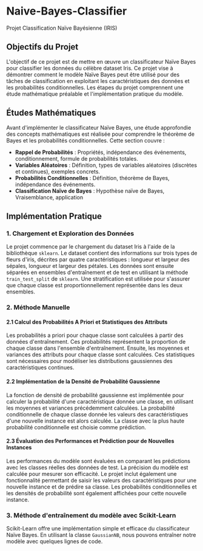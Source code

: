 # Naive-Bayes-Classifier
Projet Classification Naïve Bayésienne (IRIS)

## Objectifs du Projet

L'objectif de ce projet est de mettre en œuvre un classificateur Naïve Bayes pour classifier les données du célèbre dataset Iris. Ce projet vise à démontrer comment le modèle Naïve Bayes peut être utilisé pour des tâches de classification en exploitant les caractéristiques des données et les probabilités conditionnelles. Les étapes du projet comprennent une étude mathématique préalable et l'implémentation pratique du modèle.

## Études Mathématiques

Avant d'implémenter le classificateur Naïve Bayes, une étude approfondie des concepts mathématiques est réalisée pour comprendre le théorème de Bayes et les probabilités conditionnelles. Cette section couvre :

- **Rappel de Probabilités** : Propriétés, indépendance des événements, conditionnement, formule de probabilités totales.
- **Variables Aléatoires** : Définition, types de variables aléatoires (discrètes et continues), exemples concrets.
- **Probabilités Conditionnelles** : Définition, théorème de Bayes, indépendance des événements.
- **Classification Naïve de Bayes** : Hypothèse naïve de Bayes, Vraisemblance, application

## Implémentation Pratique

### 1. Chargement et Exploration des Données

Le projet commence par le chargement du dataset Iris à l'aide de la bibliothèque `sklearn`. Le dataset contient des informations sur trois types de fleurs d'iris, décrites par quatre caractéristiques : longueur et largeur des sépales, longueur et largeur des pétales. Les données sont ensuite séparées en ensembles d'entraînement et de test en utilisant la méthode `train_test_split` de `sklearn`. Une stratification est utilisée pour s'assurer que chaque classe est proportionnellement représentée dans les deux ensembles.

### 2. Méthode Manuelle

#### 2.1 Calcul des Probabilités A Priori et Statistiques des Attributs

Les probabilités a priori pour chaque classe sont calculées à partir des données d'entraînement. Ces probabilités représentent la proportion de chaque classe dans l'ensemble d'entraînement. Ensuite, les moyennes et variances des attributs pour chaque classe sont calculées. Ces statistiques sont nécessaires pour modéliser les distributions gaussiennes des caractéristiques continues.

#### 2.2 Implémentation de la Densité de Probabilité Gaussienne

La fonction de densité de probabilité gaussienne est implémentée pour calculer la probabilité d'une caractéristique donnée une classe, en utilisant les moyennes et variances précédemment calculées. La probabilité conditionnelle de chaque classe donnée les valeurs des caractéristiques d'une nouvelle instance est alors calculée. La classe avec la plus haute probabilité conditionnelle est choisie comme prédiction.

#### 2.3 Évaluation des Performances et Prédiction pour de Nouvelles Instances

Les performances du modèle sont évaluées en comparant les prédictions avec les classes réelles des données de test. La précision du modèle est calculée pour mesurer son efficacité. Le projet inclut également une fonctionnalité permettant de saisir les valeurs des caractéristiques pour une nouvelle instance et de prédire sa classe. Les probabilités conditionnelles et les densités de probabilité sont également affichées pour cette nouvelle instance.

### 3. Méthode d'entraînement du modèle avec Scikit-Learn

Scikit-Learn offre une implémentation simple et efficace du classificateur Naïve Bayes. En utilisant la classe `GaussianNB`, nous pouvons entraîner notre modèle avec quelques lignes de code.

